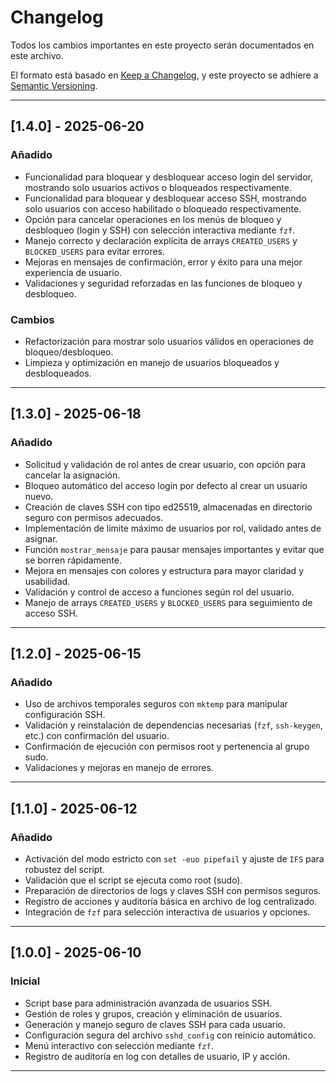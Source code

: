 # Changelog

Todos los cambios importantes en este proyecto serán documentados en este archivo.

El formato está basado en [Keep a Changelog](https://keepachangelog.com/en/1.1.0/),
y este proyecto se adhiere a [Semantic Versioning](https://semver.org/spec/v2.0.0.html).

---

## [1.4.0] - 2025-06-20

### Añadido
- Funcionalidad para bloquear y desbloquear acceso login del servidor, mostrando solo usuarios activos o bloqueados respectivamente.
- Funcionalidad para bloquear y desbloquear acceso SSH, mostrando solo usuarios con acceso habilitado o bloqueado respectivamente.
- Opción para cancelar operaciones en los menús de bloqueo y desbloqueo (login y SSH) con selección interactiva mediante `fzf`.
- Manejo correcto y declaración explícita de arrays `CREATED_USERS` y `BLOCKED_USERS` para evitar errores.
- Mejoras en mensajes de confirmación, error y éxito para una mejor experiencia de usuario.
- Validaciones y seguridad reforzadas en las funciones de bloqueo y desbloqueo.

### Cambios
- Refactorización para mostrar solo usuarios válidos en operaciones de bloqueo/desbloqueo.
- Limpieza y optimización en manejo de usuarios bloqueados y desbloqueados.

---

## [1.3.0] - 2025-06-18

### Añadido
- Solicitud y validación de rol antes de crear usuario, con opción para cancelar la asignación.
- Bloqueo automático del acceso login por defecto al crear un usuario nuevo.
- Creación de claves SSH con tipo ed25519, almacenadas en directorio seguro con permisos adecuados.
- Implementación de límite máximo de usuarios por rol, validado antes de asignar.
- Función `mostrar_mensaje` para pausar mensajes importantes y evitar que se borren rápidamente.
- Mejora en mensajes con colores y estructura para mayor claridad y usabilidad.
- Validación y control de acceso a funciones según rol del usuario.
- Manejo de arrays `CREATED_USERS` y `BLOCKED_USERS` para seguimiento de acceso SSH.

---

## [1.2.0] - 2025-06-15

### Añadido
- Uso de archivos temporales seguros con `mktemp` para manipular configuración SSH.
- Validación y reinstalación de dependencias necesarias (`fzf`, `ssh-keygen`, etc.) con confirmación del usuario.
- Confirmación de ejecución con permisos root y pertenencia al grupo sudo.
- Validaciones y mejoras en manejo de errores.

---

## [1.1.0] - 2025-06-12

### Añadido
- Activación del modo estricto con `set -euo pipefail` y ajuste de `IFS` para robustez del script.
- Validación que el script se ejecuta como root (sudo).
- Preparación de directorios de logs y claves SSH con permisos seguros.
- Registro de acciones y auditoría básica en archivo de log centralizado.
- Integración de `fzf` para selección interactiva de usuarios y opciones.

---

## [1.0.0] - 2025-06-10

### Inicial
- Script base para administración avanzada de usuarios SSH.
- Gestión de roles y grupos, creación y eliminación de usuarios.
- Generación y manejo seguro de claves SSH para cada usuario.
- Configuración segura del archivo `sshd_config` con reinicio automático.
- Menú interactivo con selección mediante `fzf`.
- Registro de auditoría en log con detalles de usuario, IP y acción.

---
